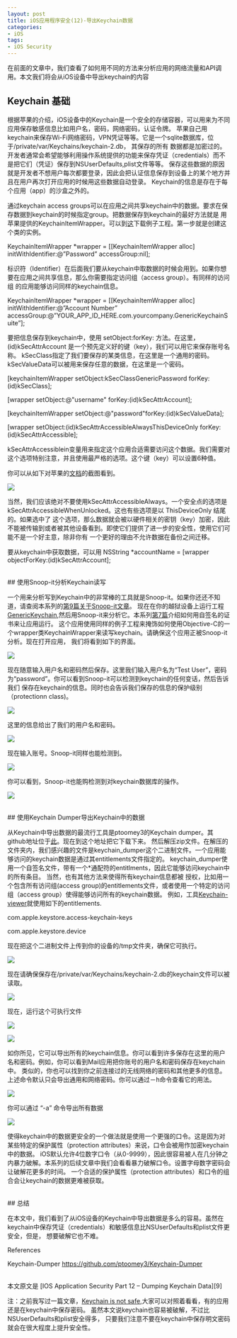 ```yaml
---
layout: post  
title: iOS应用程序安全(12)-导出Keychain数据  
categories:  
- iOS  
tags:    
- iOS Security
---   
```




在前面的文章中，我们查看了如何用不同的方法来分析应用的网络流量和API调用。本文我们将会从iOS设备中导出keychain的内容
<br>
## Keychain 基础

根据苹果的介绍，iOS设备中的Keychain是一个安全的存储容器，可以用来为不同应用保存敏感信息比如用户名，密码，网络密码，认证令牌。
苹果自己用keychain来保存Wi-Fi网络密码，VPN凭证等等。它是一个sqlite数据库，位于/private/var/Keychains/keychain-2.db， 其保存的所有
数据都是加密过的。开发者通常会希望能够利用操作系统提供的功能来保存凭证（credentials）而不是把它们（凭证）保存到NSUserDefaults,plist文件等等。
保存这些数据的原因就是开发者不想用户每次都要登录，因此会把认证信息保存到设备上的某个地方并且在用户再次打开应用的时候用这些数据自动登录。
Keychain的信息是存在于每个应用（app）的沙盒之外的。

通过keychain access groups可以在应用之间共享keychain中的数据。要求在保存数据到keychain的时候指定group。把数据保存到keychain的最好方法就是
用苹果提供的KeychainItemWrapper。可以到[这][1]下载例子工程。第一步就是创建这个类的实例。

KeychainItemWrapper *wrapper = [[KeychainItemWrapper alloc] initWithIdentifier:@”Password” accessGroup:nil];

标识符（Identifier）在后面我们要从keychain中取数据的时候会用到。如果你想要在应用之间共享信息，那么你需要指定访问组（access group）。有同样的访问组
的应用能够访问同样的keychain信息。

KeychainItemWrapper *wrapper = [[KeychainItemWrapper alloc] initWithIdentifier:@”Account Number” accessGroup:@”YOUR_APP_ID_HERE.com.yourcompany.GenericKeychainSuite”];


要把信息保存到keychain中，使用 setObject:forKey: 方法。在这里， (id)kSecAttrAccount 是一个预先定义好的键（key），我们可以用它来保存账号名称。
kSecClass指定了我们要保存的某类信息，在这里是一个通用的密码。kSecValueData可以被用来保存任意的数据，在这里是一个密码。



[keychainItemWrapper setObject:kSecClassGenericPassword forKey:(id)kSecClass];

[wrapper setObject:@"username" forKey:(id)kSecAttrAccount];

[keychainItemWrapper setObject:@"password"forKey:(id)kSecValueData];

[wrapper setObject:(id)kSecAttrAccessibleAlwaysThisDeviceOnly forKey:(id)kSecAttrAccessible];


kSecAttrAccessiblein变量用来指定这个应用合适需要访问这个数据。我们需要对这个选项特别注意，并且使用最严格的选项。这个键（key）可以设置6种值。

你可以从如下对苹果的[文档][2]的截图看到。

![](http://2we26u4fam7n16rz3a44uhbe1bq2.wpengine.netdna-cdn.com/wp-content/uploads/080513_1630_IOSApplicat1.png)



当然，我们应该绝对不要使用kSecAttrAccessibleAlways。一个安全点的选项是kSecAttrAccessibleWhenUnlocked。这也有些选项是以 ThisDeviceOnly 结尾的。如果选中了
这个选项，那么数据就会被以硬件相关的密钥（key）加密，因此不能被传输到或者被其他设备看到。即使它们提供了进一步的安全性，使用它们可能不是一个好主意，除非你有
一个更好的理由不允许数据在备份之间迁移。


要从keychain中获取数据，可以用
NSString *accountName = [wrapper objectForKey:(id)kSecAttrAccount];


<br>
## 使用Snoop-it分析Keychain读写


一个用来分析写到Keychain中的非常棒的工具就是Snoop-it。如果你还还不知道，请查阅本系列的[第9篇关于Snoop-it文章][3]。
现在在你的越狱设备上运行工程[GenericKeychain][4],然后用Snoop-it来分析它。本系列[第7篇][5]介绍如何用自签名的证书来让应用运行。
这个应用使用同样的例子工程来掩饰如何使用Objective-C的一个wrapper类KeychainWrapper来读写keychain。请确保这个应用正被Snoop-it分析。现在打开应用，
我们将看到如下的界面。


![](http://resources.infosecinstitute.com/wp-content/uploads/080513_1630_IOSApplicat2.png)


现在随意输入用户名和密码然后保存。这里我们输入用户名为“Test User”，密码为“password”。你可以看到Snoop-it可以检测到keychain的任何变话，然后告诉我们
保存在keychain的信息。同时也会告诉我们保存的信息的保护级别（protectionn class)。


![](http://2we26u4fam7n16rz3a44uhbe1bq2.wpengine.netdna-cdn.com/wp-content/uploads/080513_1630_IOSApplicat3.png)


这里的信息给出了我们的用户名和密码。


![](http://resources.infosecinstitute.com/wp-content/uploads/080513_1630_IOSApplicat4.png)

现在输入账号。Snoop-it同样也能检测到。

![](http://resources.infosecinstitute.com/wp-content/uploads/080513_1630_IOSApplicat5.png)

你可以看到，Snoop-it也能购检测到对keychain数据库的操作。


![](http://resources.infosecinstitute.com/wp-content/uploads/080513_1630_IOSApplicat6.png)


<br>
##  使用Keychain Dumper导出Keychain中的数据

从Keychain中导出数据的最流行工具是ptoomey3的Keychain dumper。其github地址位于[此][6]。现在到这个地址把它下载下来。
然后解压zip文件。在解压的文件夹内，我们感兴趣的文件是keychain_dumper这个二进制文件。一个应用能够访问的keychain数据是通过其entitlements文件指定的。
keychain_dumper使用一个自签名文件，带有一个*通配符的entitlments，因此它能够访问keychain中的所有条目。 当然，也有其他方法来使得所有keychain信息都被
授权，比如用一个包含所有访问组(access group)的entitlements文件，或者使用一个特定的访问组（access group）使得能够访问所有的keychain数据。
例如，工具[Keychain-viewer][7]就使用如下的entitlements.

com.apple.keystore.access-keychain-keys

com.apple.keystore.device


现在把这个二进制文件上传到你的设备的/tmp文件夹，确保它可执行。


![](http://resources.infosecinstitute.com/wp-content/uploads/080513_1630_IOSApplicat7.png)


现在请确保保存在/private/var/Keychains/keychain-2.db的keychain文件可以被读取。


![](http://resources.infosecinstitute.com/wp-content/uploads/080513_1630_IOSApplicat8.png)



现在，运行这个可执行文件


![](http://resources.infosecinstitute.com/wp-content/uploads/080513_1630_IOSApplicat9.png)



![](http://resources.infosecinstitute.com/wp-content/uploads/080513_1630_IOSApplicat10.png)



如你所见，它可以导出所有的keychain信息。你可以看到许多保存在这里的用户名和密码。例如，你可以看到Mail应用把你账号的用户名和密码保存在keychain中。
类似的，你也可以找到你之前连接过的无线网络的密码和其他更多的信息。上述命令默认只会导出通用和网络密码。你可以通过－h命令查看它的用法。



![](http://resources.infosecinstitute.com/wp-content/uploads/080513_1630_IOSApplicat11.png)





你可以通过 “-a” 命令导出所有数据

![](http://resources.infosecinstitute.com/wp-content/uploads/080513_1630_IOSApplicat12.png)


使得keychain中的数据更安全的一个做法就是使用一个更强的口令。这是因为对某些特定的保护属性（protection attributes）来说，口令会被用作加密keychain中的数据。
iOS默认允许4位数字口令（从0-9999），因此很容易被人在几分钟之内暴力破解。本系列的后续文章中我们会看看暴力破解口令。设置字母数字密码会让破解花更多的时间。
一个合适的保护属性（protection attributes）和口令的组合会让keychain的数据更难被获取。

<br>
## 总结

在本文中，我们看到了从iOS设备的Keychain中导出数据是多么的容易。虽然在keychain中保存凭证（credentials）和敏感信息比NSUserDefaults和plist文件更安全，但是，
想要破解它也不难。



References

Keychain-Dumper
https://github.com/ptoomey3/Keychain-Dumper

<br/>
本文原文是 [IOS Application Security Part 12 – Dumping Keychain Data][9]

注：之前我写过一篇文章，[Keychain is not safe][8],大家可以对照着看看，有的应用还是在keychain中保存密码。
虽然本文说keychain也容易被破解，不过比NSUserDefaults和plist安全得多，
只要我们注意不要在keychain中保存明文密码就会在很大程度上提升安全性。


[1]:http://developer.apple.com/library/ios/
[2]:http://developer.apple.com/library/mac/
[3]:http://wufawei.com/2013/11/ios-application-security-9/
[4]:http://developer.apple.com/library/ios/
[5]:http://wufawei.com/2013/11/ios-application-security-7/ 
[6]:https://github.com/ptoomey3/Keychain-Dumper
[7]:https://code.google.com/p/iphone-dataprotection/wiki/KeychainViewer
[8]:http://wufawei.com/2013/06/Keychain-is-not-safe/ 
[9]:http://resources.infosecinstitute.com/ios-application-security-part-12-dumping-keychain-data/



























































